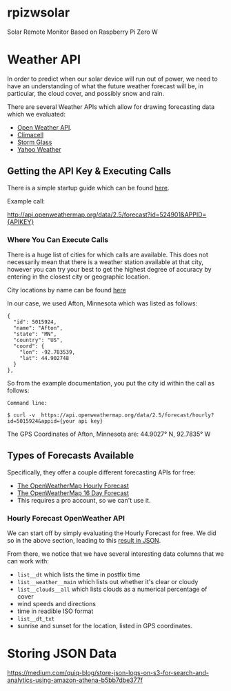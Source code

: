 # rpizwsolar

Solar Remote Monitor Based on Raspberry Pi Zero W

# Weather API

In order to predict when our solar device will run out of power, we need to have an understanding of what the future weather forecast will be, in particular, the cloud cover, and possibly snow and rain.

There are several Weather APIs which allow for drawing forecasting data which we evaluated:

*   [Open Weather API](https://openweathermap.org/api).
*   [Climacell](https://www.climacell.co/weather-api/pricing/)
*   [Storm Glass](https://stormglass.io/pricing/)
*   [Yahoo Weather](https://developer.yahoo.com/weather/)


## Getting the API Key & Executing Calls

There is a simple startup guide which can be found [here](https://openweathermap.org/appid#get).

Example call:

http://api.openweathermap.org/data/2.5/forecast?id=524901&APPID={APIKEY}

### Where You Can Execute Calls

There is a huge list of cities for which calls are available.  This does not necessarily mean that there is a weather station available at that city, however you can try your best to get the highest degree of accuracy by entering in the closest city or geographic location.

City locations by name can be found [here](http://bulk.openweathermap.org/sample/)

In our case, we used Afton, Minnesota which was listed as follows:

```
{
  "id": 5015924,
  "name": "Afton",
  "state": "MN",
  "country": "US",
  "coord": {
    "lon": -92.783539,
    "lat": 44.902748
  }
},
```

So from the example documentation, you put the city id within the call as follows:

```
Command line:

$ curl -v  https://api.openweathermap.org/data/2.5/forecast/hourly?id=5015924&appid={your api key}
```

The GPS Coordinates of Afton, Minnesota are: 44.9027° N, 92.7835° W

## Types of Forecasts Available

Specifically, they offer a couple different forecasting APIs for free:

*   [The OpenWeatherMap Hourly Forecast](https://openweathermap.org/api/hourly-forecast)
*   [The OpenWeatherMap 16 Day Forecast](https://openweathermap.org/forecast16)
   *   This requires a pro account, so we can't use it.

### Hourly Forecast OpenWeather API

We can start off by simply evaluating the Hourly Forecast for free.  We did so in the above section, leading to this [result in JSON](https://github.com/pwdel/rpizwsolar/blob/master/testresult.json).

From there, we notice that we have several interesting data columns that we can work with:

*   ```list__dt``` which lists the time in postfix time
*   ```list__weather__main``` which lists out whether it's clear or cloudy
*   ```list__clouds__all``` which lists clouds as a numerical percentage of cover
*   wind speeds and directions
*   time in readible ISO format
*   ```list__dt_txt```
*   sunrise and sunset for the location, listed in GPS coordinates.

# Storing JSON Data

https://medium.com/quiq-blog/store-json-logs-on-s3-for-search-and-analytics-using-amazon-athena-b5bb7dbe377f

